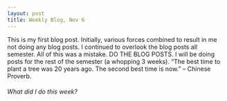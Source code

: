 ```yaml
---
layout: post
title: Weekly Blog, Nov 6
---
```


This is my first blog post. Initially, various forces combined to result in me not doing any blog posts. I continued to overlook the blog posts all semester. All of this was a mistake. DO THE BLOG POSTS. I will be doing posts for the rest of the semester (a whopping 3 weeks). “The best time to plant a tree was 20 years ago. The second best time is now.” – Chinese Proverb.

###### What did I do this week?
